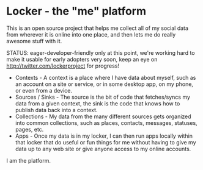 Locker - the "me" platform
======================

This is an open source project that helps me collect all of my social data from wherever it is online into one place, and then lets me do really awesome stuff with it.

STATUS: eager-developer-friendly only at this point, we're working hard to make it usable for early adopters very soon, keep an eye on http://twitter.com/lockerproject for progress! 

* Contexts - A context is a place where I have data about myself, such as an account on a site or service, or in some desktop app, on my phone, or even from a device.
* Sources / Sinks - The source is the bit of code that fetches/syncs my data from a given context, the sink is the code that knows how to publish data back into a context.
* Collections - My data from the many different sources gets organized into common collections, such as places, contacts, messages, statuses, pages, etc.
* Apps - Once my data is in my locker, I can then run apps locally within that locker that do useful or fun things for me without having to give my data up to any web site or give anyone access to my online accounts.

I am the platform.
